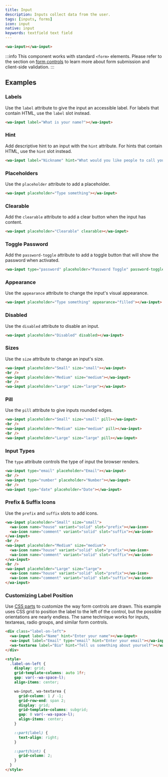 ```yaml
---
title: Input
description: Inputs collect data from the user.
tags: [inputs, forms]
icon: input
native: input
keywords: textfield text field
---
```


```html {.example}
<wa-input></wa-input>
```

:::info
This component works with standard `<form>` elements. Please refer to the section on [form controls](/docs/form-controls) to learn more about form submission and client-side validation.
:::

## Examples

### Labels

Use the `label` attribute to give the input an accessible label. For labels that contain HTML, use the `label` slot instead.

```html {.example}
<wa-input label="What is your name?"></wa-input>
```

### Hint

Add descriptive hint to an input with the `hint` attribute. For hints that contain HTML, use the `hint` slot instead.

```html {.example}
<wa-input label="Nickname" hint="What would you like people to call you?"></wa-input>
```

### Placeholders

Use the `placeholder` attribute to add a placeholder.

```html {.example}
<wa-input placeholder="Type something"></wa-input>
```

### Clearable

Add the `clearable` attribute to add a clear button when the input has content.

```html {.example}
<wa-input placeholder="Clearable" clearable></wa-input>
```

### Toggle Password

Add the `password-toggle` attribute to add a toggle button that will show the password when activated.

```html {.example}
<wa-input type="password" placeholder="Password Toggle" password-toggle></wa-input>
```

### Appearance

Use the `appearance` attribute to change the input's visual appearance.

```html {.example}
<wa-input placeholder="Type something" appearance="filled"></wa-input>
```

### Disabled

Use the `disabled` attribute to disable an input.

```html {.example}
<wa-input placeholder="Disabled" disabled></wa-input>
```

### Sizes

Use the `size` attribute to change an input's size.

```html {.example}
<wa-input placeholder="Small" size="small"></wa-input>
<br />
<wa-input placeholder="Medium" size="medium"></wa-input>
<br />
<wa-input placeholder="Large" size="large"></wa-input>
```

### Pill

Use the `pill` attribute to give inputs rounded edges.

```html {.example}
<wa-input placeholder="Small" size="small" pill></wa-input>
<br />
<wa-input placeholder="Medium" size="medium" pill></wa-input>
<br />
<wa-input placeholder="Large" size="large" pill></wa-input>
```

### Input Types

The `type` attribute controls the type of input the browser renders.

```html {.example}
<wa-input type="email" placeholder="Email"></wa-input>
<br />
<wa-input type="number" placeholder="Number"></wa-input>
<br />
<wa-input type="date" placeholder="Date"></wa-input>
```

### Prefix & Suffix Icons

Use the `prefix` and `suffix` slots to add icons.

```html {.example}
<wa-input placeholder="Small" size="small">
  <wa-icon name="house" variant="solid" slot="prefix"></wa-icon>
  <wa-icon name="comment" variant="solid" slot="suffix"></wa-icon>
</wa-input>
<br />
<wa-input placeholder="Medium" size="medium">
  <wa-icon name="house" variant="solid" slot="prefix"></wa-icon>
  <wa-icon name="comment" variant="solid" slot="suffix"></wa-icon>
</wa-input>
<br />
<wa-input placeholder="Large" size="large">
  <wa-icon name="house" variant="solid" slot="prefix"></wa-icon>
  <wa-icon name="comment" variant="solid" slot="suffix"></wa-icon>
</wa-input>
```

### Customizing Label Position

Use [CSS parts](#css-parts) to customize the way form controls are drawn. This example uses CSS grid to position the label to the left of the control, but the possible orientations are nearly endless. The same technique works for inputs, textareas, radio groups, and similar form controls.

```html {.example}
<div class="label-on-left">
  <wa-input label="Name" hint="Enter your name"></wa-input>
  <wa-input label="Email" type="email" hint="Enter your email"></wa-input>
  <wa-textarea label="Bio" hint="Tell us something about yourself"></wa-textarea>
</div>

<style>
  .label-on-left {
    display: grid;
    grid-template-columns: auto 1fr;
    gap: var(--wa-space-l);
    align-items: center;

    wa-input, wa-textarea {
      grid-column: 1 / -1;
      grid-row-end: span 2;
      display: grid;
      grid-template-columns: subgrid;
      gap: 0 var(--wa-space-l);
      align-items: center;
    }

    ::part(label) {
      text-align: right;
    }

    ::part(hint) {
      grid-column: 2;
    }
  }
</style>
```
